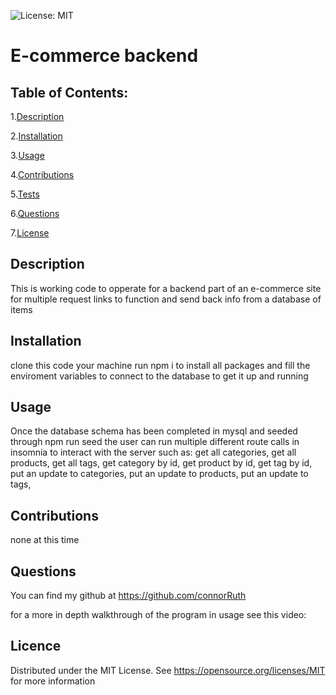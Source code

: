   ![License: MIT](https://img.shields.io/badge/License-MIT-yellow.svg)
# E-commerce backend
## Table of Contents:
1.[Description](##-Description)

2.[Installation](##-Installation)

3.[Usage](##-Usage)

4.[Contributions](##-Contributions)

5.[Tests](##-Tests)

6.[Questions](##-Questions)

7.[License](##-License)

## Description
This is working code to opperate for a backend part of an e-commerce site for multiple request links to function and send back info from a database of items

## Installation
clone this code your machine run npm i to install all packages and fill the enviroment variables to connect to the database to get it up and running

## Usage
Once the database schema has been completed in mysql and seeded through npm run seed the user can run multiple different route calls in insomnia to interact with the server such as:
get all categories, get all products, get all tags, get category by id, get product by id, get tag by id, put an update to categories, put an update to products, put an update to tags,  

## Contributions
none at this time

## Questions
You can find my github at https://github.com/connorRuth

for a more in depth walkthrough of the program in usage see this video:
## Licence
  Distributed under the MIT License. See https://opensource.org/licenses/MIT for more information